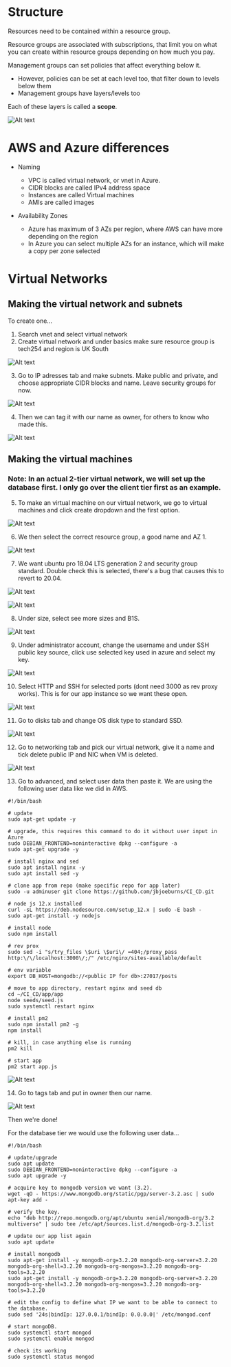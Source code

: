 # Structure

Resources need to be contained within a resource group.

Resource groups are associated with subscriptions, that limit you on what you can create within resource groups depending on how much you pay.

Management groups can set policies that affect everything below it.
- However, policies can be set at each level too, that filter down to levels below them
- Management groups have layers/levels too

Each of these layers is called a **scope**.

![Alt text](image-1.png)

# AWS and Azure differences

- Naming
  - VPC is called virtual network, or vnet in Azure.
  - CIDR blocks are called IPv4 address space
  - Instances are called Virtual machines
  - AMIs are called images

- Availability Zones
  - Azure has maximum of 3 AZs per region, where AWS can have more depending on the region
  - In Azure you can select multiple AZs for an instance, which will make a copy per zone selected

# Virtual Networks

## Making the virtual network and subnets

To create one...
1. Search vnet and select virtual network
2. Create virtual network and under basics make sure resource group is tech254 and region is UK South

![Alt text](image.png)

3. Go to IP adresses tab and make subnets. Make public and private, and choose appropriate CIDR blocks and name. Leave security groups for now.

![Alt text](image-2.png)

4. Then we can tag it with our name as owner, for others to know who made this.

![Alt text](image-3.png)

## Making the virtual machines

### Note: In an actual 2-tier virtual network, we will set up the database first. I only go over the client tier first as an example.

5. To make an virtual machine on our virtual network, we go to virtual machines and click create dropdown and the first option.

![Alt text](image-4.png)

6. We then select the correct resource group, a good name and AZ 1. 

![Alt text](image-5.png)

7. We want ubuntu pro 18.04 LTS generation 2 and security group standard. Double check this is selected, there's a bug that causes this to revert to 20.04.

![Alt text](image-6.png)

![Alt text](image-7.png)

8. Under size, select see more sizes and B1S.

![Alt text](image-8.png)

9. Under administrator account, change the username and under SSH public key source, click use selected key used in azure and select my key.

![Alt text](image-9.png)

10. Select HTTP and SSH for selected ports (dont need 3000 as rev proxy works). This is for our app instance so we want these open.

![Alt text](image-10.png)

11. Go to disks tab and change OS disk type to standard SSD.

![Alt text](image-11.png)

12. Go to networking tab and pick our virtual network, give it a name and tick delete public IP and NIC when VM is deleted.

![Alt text](image-12.png)

13. Go to advanced, and select user data then paste it. We are using the following user data like we did in AWS. 

```
#!/bin/bash

# update
sudo apt-get update -y

# upgrade, this requires this command to do it without user input in Azure
sudo DEBIAN_FRONTEND=noninteractive dpkg --configure -a
sudo apt-get upgrade -y

# install nginx and sed
sudo apt install nginx -y
sudo apt install sed -y

# clone app from repo (make specific repo for app later)
sudo -u adminuser git clone https://github.com/jbjoeburns/CI_CD.git

# node js 12.x installed
curl -sL https://deb.nodesource.com/setup_12.x | sudo -E bash -
sudo apt-get install -y nodejs

# install node 
sudo npm install

# rev prox
sudo sed -i "s/try_files \$uri \$uri\/ =404;/proxy_pass http:\/\/localhost:3000\/;/" /etc/nginx/sites-available/default

# env variable
export DB_HOST=mongodb://<public IP for db>:27017/posts

# move to app directory, restart nginx and seed db
cd ~/CI_CD/app/app
node seeds/seed.js
sudo systemctl restart nginx

# install pm2 
sudo npm install pm2 -g
npm install

# kill, in case anything else is running
pm2 kill

# start app
pm2 start app.js
```

![Alt text](image-13.png)

14. Go to tags tab and put in owner then our name.

![Alt text](image-14.png)

Then we're done!

For the database tier we would use the following user data...

```
#!/bin/bash

# update/upgrade
sudo apt update
sudo DEBIAN_FRONTEND=noninteractive dpkg --configure -a
sudo apt upgrade -y

# acquire key to mongodb version we want (3.2).
wget -qO - https://www.mongodb.org/static/pgp/server-3.2.asc | sudo apt-key add -

# verify the key.
echo "deb http://repo.mongodb.org/apt/ubuntu xenial/mongodb-org/3.2 multiverse" | sudo tee /etc/apt/sources.list.d/mongodb-org-3.2.list

# update our app list again
sudo apt update

# install mongodb
sudo apt-get install -y mongodb-org=3.2.20 mongodb-org-server=3.2.20 mongodb-org-shell=3.2.20 mongodb-org-mongos=3.2.20 mongodb-org-tools=3.2.20
sudo apt-get install -y mongodb-org=3.2.20 mongodb-org-server=3.2.20 mongodb-org-shell=3.2.20 mongodb-org-mongos=3.2.20 mongodb-org-tools=3.2.20

# edit the config to define what IP we want to be able to connect to the database.
sudo sed '24s|bindIp: 127.0.0.1/bindIp: 0.0.0.0|' /etc/mongod.conf

# start mongoDB.
sudo systemctl start mongod
sudo systemctl enable mongod

# check its working
sudo systemctl status mongod
```